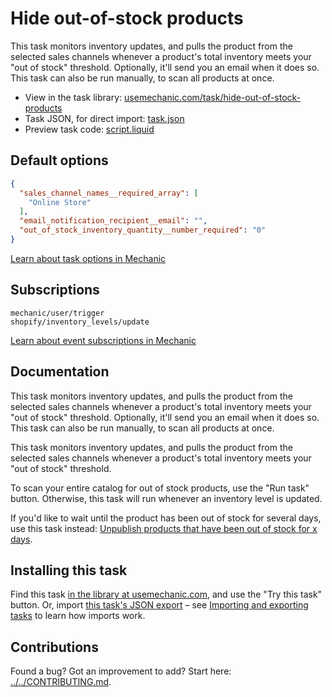 # Hide out-of-stock products

This task monitors inventory updates, and pulls the product from the selected sales channels whenever a product's total inventory meets your "out of stock" threshold. Optionally, it'll send you an email when it does so. This task can also be run manually, to scan all products at once.

* View in the task library: [usemechanic.com/task/hide-out-of-stock-products](https://usemechanic.com/task/hide-out-of-stock-products)
* Task JSON, for direct import: [task.json](../../tasks/hide-out-of-stock-products.json)
* Preview task code: [script.liquid](./script.liquid)

## Default options

```json
{
  "sales_channel_names__required_array": [
    "Online Store"
  ],
  "email_notification_recipient__email": "",
  "out_of_stock_inventory_quantity__number_required": "0"
}
```

[Learn about task options in Mechanic](https://docs.usemechanic.com/article/471-task-options)

## Subscriptions

```liquid
mechanic/user/trigger
shopify/inventory_levels/update
```

[Learn about event subscriptions in Mechanic](https://docs.usemechanic.com/article/408-subscriptions)

## Documentation

This task monitors inventory updates, and pulls the product from the selected sales channels whenever a product's total inventory meets your "out of stock" threshold. Optionally, it'll send you an email when it does so. This task can also be run manually, to scan all products at once.

This task monitors inventory updates, and pulls the product from the selected sales channels whenever a product's total inventory meets your "out of stock" threshold.

To scan your entire catalog for out of stock products, use the "Run task" button. Otherwise, this task will run whenever an inventory level is updated.

If you'd like to wait until the product has been out of stock for several days, use this task instead: [Unpublish products that have been out of stock for x days](https://usemechanic.com/task/unpublish-products-that-have-been-out-of-stock-for-x-days).

## Installing this task

Find this task [in the library at usemechanic.com](https://usemechanic.com/task/hide-out-of-stock-products), and use the "Try this task" button. Or, import [this task's JSON export](../../tasks/hide-out-of-stock-products.json) – see [Importing and exporting tasks](https://docs.usemechanic.com/article/505-importing-and-exporting-tasks) to learn how imports work.

## Contributions

Found a bug? Got an improvement to add? Start here: [../../CONTRIBUTING.md](../../CONTRIBUTING.md).
